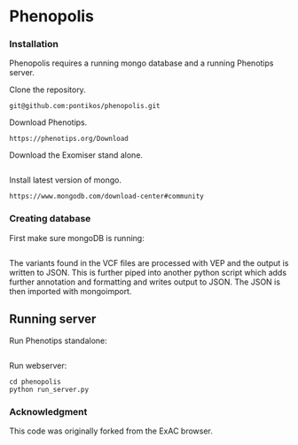 # Phenopolis



### Installation

Phenopolis requires a running mongo database and a running Phenotips server.

Clone the repository.

```
git@github.com:pontikos/phenopolis.git
````

Download Phenotips.
```
https://phenotips.org/Download
```

Download the Exomiser stand alone.
```
```

Install latest version of mongo.
```
https://www.mongodb.com/download-center#community
```

### Creating database

First make sure mongoDB is running:
```
```

The variants found in the VCF files are processed with VEP and the output is written to JSON.
This is further piped into another python script which adds further annotation and formatting and writes output to JSON.
The JSON is then imported with mongoimport.


## Running server

Run Phenotips standalone:
```
```

Run webserver:
```
cd phenopolis
python run_server.py
```


### Acknowledgment

This code was originally forked from the ExAC browser.

